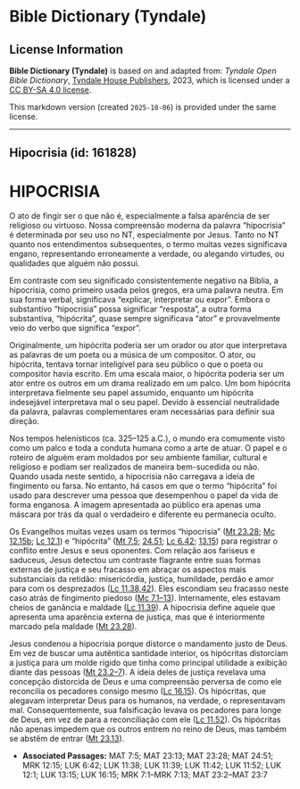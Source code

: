 # Bible Dictionary (Tyndale)

## License Information

**Bible Dictionary (Tyndale)** is based on and adapted from: _Tyndale Open Bible Dictionary_, [Tyndale House Publishers](https://tyndaleopenresources.com/), 2023, which is licensed under a [CC BY-SA 4.0 license](https://creativecommons.org/licenses/by-sa/4.0/legalcode.en).

This markdown version (created `2025-10-06`) is provided under the same license.



--------------------------------

## Hipocrisia (id: 161828)

HIPOCRISIA
==========

O ato de fingir ser o que não é, especialmente a falsa aparência de ser religioso ou virtuoso. Nossa compreensão moderna da palavra “hipocrisia” é determinada por seu uso no NT, especialmente por Jesus. Tanto no NT quanto nos entendimentos subsequentes, o termo muitas vezes significava engano, representando erroneamente a verdade, ou alegando virtudes, ou qualidades que alguém não possui.

Em contraste com seu significado consistentemente negativo na Bíblia, a hipocrisia, como primeiro usada pelos gregos, era uma palavra neutra. Em sua forma verbal, significava “explicar, interpretar ou expor”. Embora o substantivo “hipocrisia” possa significar “resposta”, a outra forma substantiva, “hipócrita”, quase sempre significava “ator” e provavelmente veio do verbo que significa “expor”.

Originalmente, um hipócrita poderia ser um orador ou ator que interpretava as palavras de um poeta ou a música de um compositor. O ator, ou hipócrita, tentava tornar inteligível para seu público o que o poeta ou compositor havia escrito. Em uma escala maior, o hipócrita poderia ser um ator entre os outros em um drama realizado em um palco. Um bom hipócrita interpretava fielmente seu papel assumido, enquanto um hipócrita indesejável interpretava mal o seu papel. Devido à essencial neutralidade da palavra, palavras complementares eram necessárias para definir sua direção.

Nos tempos helenísticos (ca. 325–125 a.C.), o mundo era comumente visto como um palco e toda a conduta humana como a arte de atuar. O papel e o roteiro de alguém eram moldados por seu ambiente familiar, cultural e religioso e podiam ser realizados de maneira bem\-sucedida ou não. Quando usada neste sentido, a hipocrisia não carregava a ideia de fingimento ou farsa. No entanto, há casos em que o termo “hipócrita” foi usado para descrever uma pessoa que desempenhou o papel da vida de forma enganosa. A imagem apresentada ao público era apenas uma máscara por trás da qual o verdadeiro e diferente eu permanecia oculto.

Os Evangelhos muitas vezes usam os termos “hipocrisia” ([Mt 23\.28](https://ref.ly/Matt23:28); [Mc 12\.15b](https://ref.ly/Mark12:15); [Lc 12\.1](https://ref.ly/Luke12:1)) e “hipócrita” ([Mt 7\.5](https://ref.ly/Matt7:5); [24\.51](https://ref.ly/Matt24:51); [Lc 6\.42](https://ref.ly/Luke6:42); [13\.15](https://ref.ly/Luke13:15)) para registrar o conflito entre Jesus e seus oponentes. Com relação aos fariseus e saduceus, Jesus detectou um contraste flagrante entre suas formas externas de justiça e seu fracasso em abraçar os aspectos mais substanciais da retidão: misericórdia, justiça, humildade, perdão e amor para com os desprezados ([Lc 11\.38,42](https://ref.ly/Luke11:38)). Eles escondiam seu fracasso neste caso atrás de fingimento piedoso ([Mc 7\.1–13](https://ref.ly/Mark7:1-Mark7:13)). Internamente, eles estavam cheios de ganância e maldade ([Lc 11\.39](https://ref.ly/Luke11:39)). A hipocrisia define aquele que apresenta uma aparência externa de justiça, mas que é interiormente marcado pela maldade ([Mt 23\.28](https://ref.ly/Matt23:28)).

Jesus condenou a hipocrisia porque distorce o mandamento justo de Deus. Em vez de buscar uma autêntica santidade interior, os hipócritas distorciam a justiça para um molde rígido que tinha como principal utilidade a exibição diante das pessoas ([Mt 23\.2–7](https://ref.ly/Matt23:2-Matt23:7)). A ideia deles de justiça revelava uma concepção distorcida de Deus e uma compreensão perversa de como ele reconcilia os pecadores consigo mesmo ([Lc 16\.15](https://ref.ly/Luke16:15)). Os hipócritas, que alegavam interpretar Deus para os humanos, na verdade, o representavam mal. Consequentemente, sua falsificação levava os pecadores para longe de Deus, em vez de para a reconciliação com ele ([Lc 11\.52](https://ref.ly/Luke11:52)). Os hipócritas não apenas impedem que os outros entrem no reino de Deus, mas também se abstêm de entrar ([Mt 23\.13](https://ref.ly/Matt23:13)).

* **Associated Passages:** MAT 7:5; MAT 23:13; MAT 23:28; MAT 24:51; MRK 12:15; LUK 6:42; LUK 11:38; LUK 11:39; LUK 11:42; LUK 11:52; LUK 12:1; LUK 13:15; LUK 16:15; MRK 7:1–MRK 7:13; MAT 23:2–MAT 23:7

